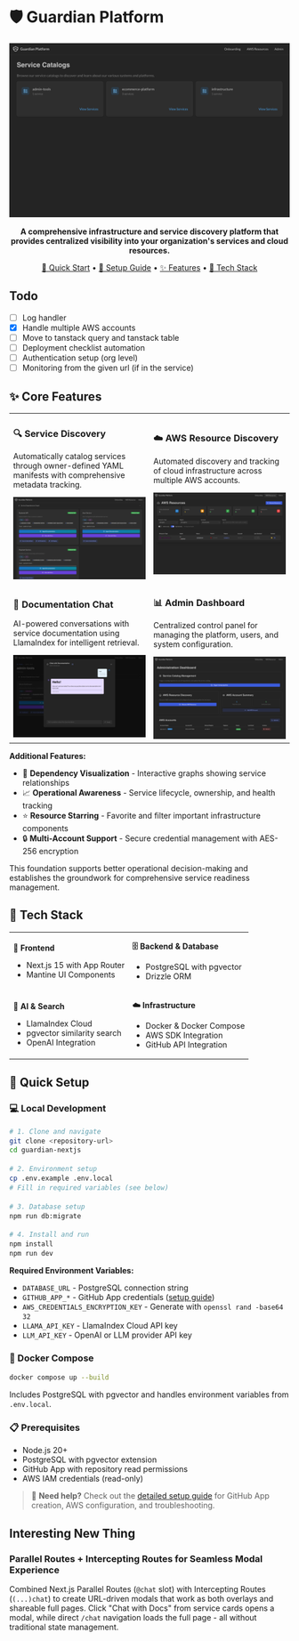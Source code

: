 # 🛡️ Guardian Platform

<p align="center">
  <img src="docs/images/home.png" alt="Guardian Platform Dashboard" width="600"/>
</p>

<p align="center">
  <strong>A comprehensive infrastructure and service discovery platform that provides centralized visibility into your organization's services and cloud resources.</strong>
</p>

<p align="center">
  <a href="#-quick-setup">🚀 Quick Start</a> •
  <a href="docs/README.md">📖 Setup Guide</a> •
  <a href="#-core-features">✨ Features</a> •
  <a href="#-tech-stack">🔧 Tech Stack</a>
</p>

## Todo

- [ ] Log handler
- [X] Handle multiple AWS accounts
- [ ] Move to tanstack query and tanstack table
- [ ] Deployment checklist automation
- [ ] Authentication setup (org level)
- [ ] Monitoring from the given url (if in the service)

## ✨ Core Features

<table>
<tr>
<td width="50%">

### 🔍 Service Discovery
Automatically catalog services through owner-defined YAML manifests with comprehensive metadata tracking.

<img src="docs/images/services.png" alt="Service Discovery" width="100%"/>

</td>
<td width="50%">

### ☁️ AWS Resource Discovery  
Automated discovery and tracking of cloud infrastructure across multiple AWS accounts.

<img src="docs/images/aws-resources.png" alt="AWS Resources" width="100%"/>

</td>
</tr>
<tr>
<td width="50%">

### 💬 Documentation Chat
AI-powered conversations with service documentation using LlamaIndex for intelligent retrieval.

<img src="docs/images/chat.png" alt="Documentation Chat" width="100%"/>

</td>
<td width="50%">

### 📊 Admin Dashboard
Centralized control panel for managing the platform, users, and system configuration.

<img src="docs/images/admin.png" alt="Admin Dashboard" width="100%"/>

</td>
</tr>
</table>

**Additional Features:**
- 🔗 **Dependency Visualization** - Interactive graphs showing service relationships
- 📈 **Operational Awareness** - Service lifecycle, ownership, and health tracking
- ⭐ **Resource Starring** - Favorite and filter important infrastructure components
- 🔒 **Multi-Account Support** - Secure credential management with AES-256 encryption

This foundation supports better operational decision-making and establishes the groundwork for comprehensive service readiness management.

## 🔧 Tech Stack

<table>
<tr>
<td>

**🎨 Frontend**
- Next.js 15 with App Router
- Mantine UI Components

</td>
<td>

**🗄️ Backend & Database**
- PostgreSQL with pgvector
- Drizzle ORM

</td>
</tr>
<tr>
<td>

**🤖 AI & Search**
- LlamaIndex Cloud
- pgvector similarity search
- OpenAI Integration

</td>
<td>

**☁️ Infrastructure**
- Docker & Docker Compose
- AWS SDK Integration
- GitHub API Integration

</td>
</tr>
</table>

## 🚀 Quick Setup

### 💻 Local Development

```bash
# 1. Clone and navigate
git clone <repository-url>
cd guardian-nextjs

# 2. Environment setup
cp .env.example .env.local
# Fill in required variables (see below)

# 3. Database setup
npm run db:migrate

# 4. Install and run
npm install
npm run dev
```

**Required Environment Variables:**
- `DATABASE_URL` - PostgreSQL connection string
- `GITHUB_APP_*` - GitHub App credentials ([setup guide](docs/README.md))
- `AWS_CREDENTIALS_ENCRYPTION_KEY` - Generate with `openssl rand -base64 32`
- `LLAMA_API_KEY` - LlamaIndex Cloud API key
- `LLM_API_KEY` - OpenAI or LLM provider API key

### 🐳 Docker Compose

```bash
docker compose up --build
```

Includes PostgreSQL with pgvector and handles environment variables from `.env.local`.

### 📋 Prerequisites
- Node.js 20+
- PostgreSQL with pgvector extension
- GitHub App with repository read permissions
- AWS IAM credentials (read-only)

> 📖 **Need help?** Check out the [detailed setup guide](docs/README.md) for GitHub App creation, AWS configuration, and troubleshooting.

## Interesting New Thing

### Parallel Routes + Intercepting Routes for Seamless Modal Experience

Combined Next.js Parallel Routes (`@chat` slot) with Intercepting Routes (`(...)chat`) to create URL-driven modals that work as both overlays and shareable full pages. Click "Chat with Docs" from service cards opens a modal, while direct `/chat` navigation loads the full page - all without traditional state management.
